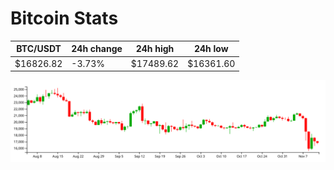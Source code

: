 # Bitcoin Stats

BTC/USDT|24h change|24h high|24h low|
|---|---|---|---|
|$16826.82|-3.73%|$17489.62|$16361.60|

<img src="./chart.svg">
